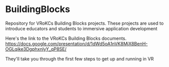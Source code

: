# BuildingBlocks
Repository for VRoKCs Building Blocks projects.  These projects are used to introduce educators and students to immersive application development

Here's the link to the VRoKCs Building Blocks documents.
https://docs.google.com/presentation/d/1dWd5oA1nVK8MjX8BenH-OGLqike3DgphxnlyY_qP8SE/

They'll take you through the first few steps to get up and running in VR
